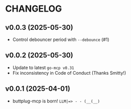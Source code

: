 # CHANGELOG

## v0.0.3 (2025-05-30)

 * Control debouncer period  with `--debounce` (#1)

## v0.0.2 (2025-05-30)

 * Update to latest `go-mcp v0.31`
 * Fix inconsistency in Code of Conduct (Thanks Smitty!)

## v0.0.1 (2025-04-01)

 * buttplug-mcp is born!  `LLM|=> - - (__(__)`
